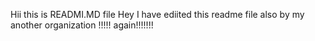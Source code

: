 Hii this is READMI.MD file
Hey I have ediited this readme file  also by my another organization !!!!!
again!!!!!!!
